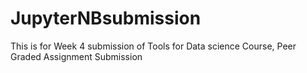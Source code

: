 # JupyterNBsubmission

This is for Week 4 submission of Tools for Data science Course,  Peer Graded Assignment Submission
